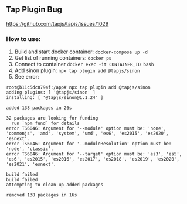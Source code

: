 ## Tap Plugin Bug
https://github.com/tapjs/tapjs/issues/1029

### How to use:

1) Build and start docker container: `docker-compose up -d`
2) Get list of running containers: `docker ps` 
2) Connect to container `docker exec -it CONTAINER_ID bash`
3) Add sinon plugin: `npx tap plugin add @tapjs/sinon`
4) See error:
```
root@b11c5dc0794f:/app# npx tap plugin add @tapjs/sinon
adding plugins: [ '@tapjs/sinon' ]
installing: [ '@tapjs/sinon@1.1.24' ]

added 138 packages in 26s

32 packages are looking for funding
  run `npm fund` for details
error TS6046: Argument for '--module' option must be: 'none', 'commonjs', 'amd', 'system', 'umd', 'es6', 'es2015', 'es2020', 'esnext'.
error TS6046: Argument for '--moduleResolution' option must be: 'node', 'classic'.
error TS6046: Argument for '--target' option must be: 'es3', 'es5', 'es6', 'es2015', 'es2016', 'es2017', 'es2018', 'es2019', 'es2020', 'es2021', 'esnext'.

build failed
build failed
attempting to clean up added packages

removed 138 packages in 16s
```
